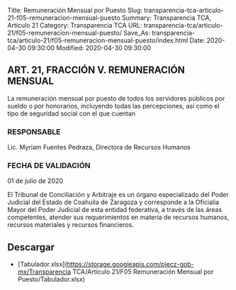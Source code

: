 Title: Remuneración Mensual por Puesto
Slug: transparencia-tca-articulo-21-f05-remuneracion-mensual-puesto
Summary: Transparencia TCA, Artículo 21
Category: Transparencia TCA
URL: transparencia-tca/articulo-21/f05-remuneracion-mensual-puesto/
Save_As: transparencia-tca/articulo-21/f05-remuneracion-mensual-puesto/index.html
Date: 2020-04-30 09:30:00
Modified: 2020-04-30 09:30:00


## ART. 21, FRACCIÓN V. REMUNERACIÓN MENSUAL

La remuneración mensual por puesto de todos los servidores públicos por sueldo o por honorarios, incluyendo todas las percepciones, así como el tipo de seguridad social con el que cuentan

### RESPONSABLE

Lic. Myriam Fuentes Pedraza, Directora de Recursos Humanos

### FECHA DE VALIDACIÓN

01 de julio de 2020

El Tribunal de Conciliación y Arbitraje es un órgano especializado del Poder Judicial del Estado de Coahuila de Zaragoza y corresponde a la Oficialía Mayor del Poder Judicial de esta entidad federativa, a través de las áreas competentes, atender sus requerimientos en materia de recursos humanos, recursos materiales y recursos financieros.


## Descargar


* [Tabulador.xlsx](https://storage.googleapis.com/pjecz-gob-mx/Transparencia TCA/Artículo 21/F05 Remuneración Mensual por Puesto/Tabulador.xlsx)


